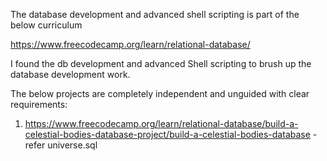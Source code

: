 The database development and advanced shell scripting is part of the below curriculum

https://www.freecodecamp.org/learn/relational-database/

I found the db development and advanced Shell scripting to brush up the database development work.

The below projects are completely independent and unguided with clear requirements:

1. https://www.freecodecamp.org/learn/relational-database/build-a-celestial-bodies-database-project/build-a-celestial-bodies-database - refer universe.sql

